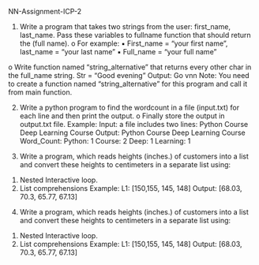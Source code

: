 NN-Assignment-ICP-2

1. Write a program that takes two strings from the user: first_name, last_name. Pass these variables to
fullname function that should return the (full name).
 o For example:
▪ First_name = “your first name”, last_name = “your last name”
▪ Full_name = “your full name”
 
 o Write function named “string_alternative” that returns every other char in the full_name string.
Str = “Good evening”
Output: Go vnn
Note: You need to create a function named “string_alternative” for this program and call it from
main function.

2. Write a python program to find the wordcount in a file (input.txt) for each line and then print the output.
o Finally store the output in output.txt file.
Example:
Input: a file includes two lines:
Python Course
Deep Learning Course
Output:
Python Course
Deep Learning Course
Word_Count:
Python: 1
Course: 2
Deep: 1
Learning: 1

3. Write a program, which reads heights (inches.) of customers into a list and convert these
heights to centimeters in a separate list using:
1) Nested Interactive loop.
2) List comprehensions
Example: L1: [150,155, 145, 148]
Output: [68.03, 70.3, 65.77, 67.13]
4. Write a program, which reads heights (inches.) of customers into a list and convert these
heights to centimeters in a separate list using:
1) Nested Interactive loop.
2) List comprehensions
Example: L1: [150,155, 145, 148]
Output: [68.03, 70.3, 65.77, 67.13]
